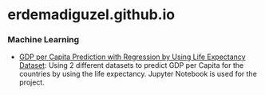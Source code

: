 # erdemadiguzel.github.io

### Machine Learning
* [GDP per Capita Prediction with Regression by Using Life Expectancy Dataset](https://github.com/erdemadiguzel/data_analytics_portfolio/blob/GDP_per_capita_vs_life_expectancy/Life%20Expectancy%20vs.%20GDP%20per%20Capita.ipynb): Using 2 different datasets to predict GDP per Capita for the countries by using the life expectancy. Jupyter Notebook is used for the project. <br>

